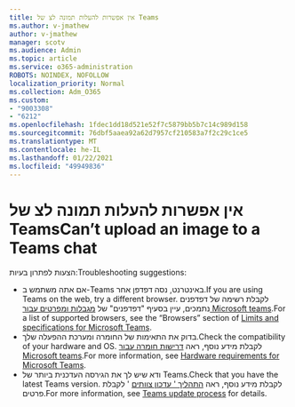```yaml
---
title: אין אפשרות להעלות תמונה לצ של Teams
ms.author: v-jmathew
author: v-jmathew
manager: scotv
ms.audience: Admin
ms.topic: article
ms.service: o365-administration
ROBOTS: NOINDEX, NOFOLLOW
localization_priority: Normal
ms.collection: Adm_O365
ms.custom:
- "9003308"
- "6212"
ms.openlocfilehash: 1fdec1dd18d521e52f7c5879bb5b7c14c989d158
ms.sourcegitcommit: 76dbf5aaea92a62d7957cf210583a7f2c29c1ce5
ms.translationtype: MT
ms.contentlocale: he-IL
ms.lasthandoff: 01/22/2021
ms.locfileid: "49949836"
---
```

# <a name="cant-upload-an-image-to-a-teams-chat"></a><span data-ttu-id="8e0b1-102">אין אפשרות להעלות תמונה לצ של Teams</span><span class="sxs-lookup"><span data-stu-id="8e0b1-102">Can’t upload an image to a Teams chat</span></span>

<span data-ttu-id="8e0b1-103">הצעות לפתרון בעיות:</span><span class="sxs-lookup"><span data-stu-id="8e0b1-103">Troubleshooting suggestions:</span></span>

- <span data-ttu-id="8e0b1-104">אם אתה משתמש ב-Teams באינטרנט, נסה דפדפן אחר.</span><span class="sxs-lookup"><span data-stu-id="8e0b1-104">If you are using Teams on the web, try a different browser.</span></span> <span data-ttu-id="8e0b1-105">לקבלת רשימה של דפדפנים נתמכים, עיין בסעיף "דפדפנים" של [מגבלות ומפרטים עבור Microsoft teams](https://docs.microsoft.com/microsoftteams/limits-specifications-teams).</span><span class="sxs-lookup"><span data-stu-id="8e0b1-105">For a list of supported browsers, see the “Browsers” section of [Limits and specifications for Microsoft Teams](https://docs.microsoft.com/microsoftteams/limits-specifications-teams).</span></span>
- <span data-ttu-id="8e0b1-106">בדוק את התאימות של החומרה ומערכת ההפעלה שלך.</span><span class="sxs-lookup"><span data-stu-id="8e0b1-106">Check the compatibility of your hardware and OS.</span></span> <span data-ttu-id="8e0b1-107">לקבלת מידע נוסף, ראה [דרישות חומרה עבור Microsoft teams](https://docs.microsoft.com/microsoftteams/hardware-requirements-for-the-teams-app).</span><span class="sxs-lookup"><span data-stu-id="8e0b1-107">For more information, see [Hardware requirements for Microsoft Teams](https://docs.microsoft.com/microsoftteams/hardware-requirements-for-the-teams-app).</span></span>
- <span data-ttu-id="8e0b1-108">ודא שיש לך את הגירסה העדכנית ביותר של Teams.</span><span class="sxs-lookup"><span data-stu-id="8e0b1-108">Check that you have the latest Teams version.</span></span> <span data-ttu-id="8e0b1-109">לקבלת מידע נוסף, ראה [התהליך ' עדכון צוותים](https://docs.microsoft.com/microsoftteams/teams-client-update) ' לקבלת פרטים.</span><span class="sxs-lookup"><span data-stu-id="8e0b1-109">For more information, see [Teams update process](https://docs.microsoft.com/microsoftteams/teams-client-update) for details.</span></span>
